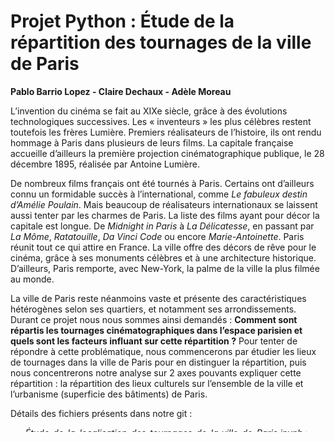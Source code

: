 # Projet Python : Étude de la répartition des tournages de la ville de Paris

**Pablo Barrio Lopez - Claire Dechaux - Adèle Moreau**


L’invention du cinéma se fait au XIXe siècle, grâce à des évolutions technologiques successives. Les « inventeurs » les plus célèbres restent toutefois les frères Lumière. Premiers réalisateurs de l’histoire, ils ont rendu hommage à Paris dans plusieurs de leurs films. La capitale française accueille d’ailleurs la première projection cinématographique publique, le 28 décembre 1895, réalisée par Antoine Lumière. 

De nombreux films français ont été tournés à Paris. Certains ont d’ailleurs connu un formidable succès à l’international, comme *Le fabuleux destin d’Amélie Poulain*. Mais beaucoup de réalisateurs internationaux se laissent aussi tenter par les charmes de Paris. La liste des films ayant pour décor la capitale est longue. De *Midnight in Paris* à *La Délicatesse*, en passant par *La Môme*, *Ratatouille*, *Da Vinci Code* ou encore *Marie-Antoinette*. Paris réunit tout ce qui attire en France. La ville offre des décors de rêve pour le cinéma, grâce à ses monuments célèbres et à une architecture historique. D’ailleurs, Paris remporte, avec New-York, la palme de la ville la plus filmée au monde.

La ville de Paris reste néanmoins vaste et présente des caractéristiques hétérogènes selon ses quartiers, et notamment ses arrondissements. Durant ce projet nous nous sommes ainsi demandés : **Comment sont répartis les tournages cinématographiques dans l’espace parisien et quels sont les facteurs influant sur cette répartition ?** Pour tenter de répondre à cette problématique, nous commencerons par étudier les lieux de tournages dans la ville de Paris pour en distinguer la répartition, puis nous concentrerons notre analyse sur 2 axes pouvants expliquer cette répartition : la répartition des lieux culturels sur l’ensemble de la ville et l’urbanisme (superficie des bâtiments) de Paris.


Détails des fichiers présents dans notre git :

- _Étude_de_la_localisation_des_tournages_de_la_ville_de_Paris.ipynb_ : Notebook principal

- Données : Dossier contenant toutes les données utiles au projet

    _lieux-de-tournage-a-paris-csv.csv_ : Base de données principale, recense des informations sur les lieux de tournages dans la ville de Paris de 2016 à 2020,    disponible à l'adresse https://opendata.paris.fr/explore/dataset/lieux-de-tournage-a-paris/table/?disjunctive.type_tournage&disjunctive.nom_tournage&disjunctive.nom_realisateur&disjunctive.nom_producteur&disjunctive.ardt_lieu&dataChart&fbclid=IwAR1fIzMdQJFL8WPnwV_rZUwjBmeKQE4d5JHIELippsvERKLKmelPysytMqg
    
    _lieux-cultures-paris-csv.csv_ : Base de données utile dans la partie II, recense les lieux culturels de la ville de Paris et leurs caractéristiques, disponible à l'adresse https://www.data.gouv.fr/fr/datasets/grand-paris-express-et-lieux-culturels-1/?fbclid=IwAR1wuDHbyKYCTAEONE6OGaU-i_OBT8RiNBLHvZnZq8MDSdlPu8fInkCGe1I#
    
    _volumesbatisparis-csv-reduit.csv_ : Base de données utiles dans la partie III, contient initialement les caractéristiques de tous les bâtiments de la capitale mais a été restreinte aux variables utiles, base de données initiale disponible à l'adresse https://opendata.paris.fr/explore/dataset/volumesbatisparis/information/
    
    _carteparis.png_ : Carte de Paris en fonction des arrondissements
    
    _idf.csv_ : Base de données des contours administratifs des communes françaises, seulement utile ici pour les contours de l'Ile-de-France

